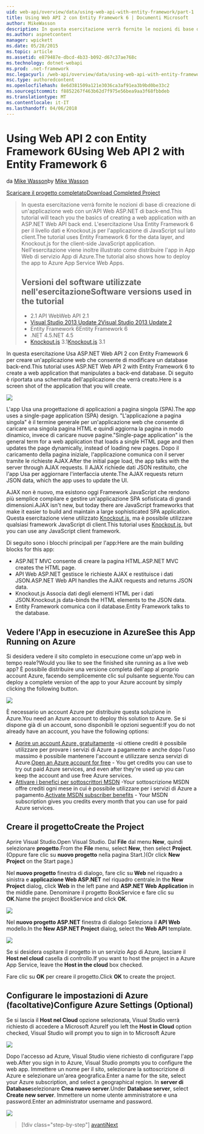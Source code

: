 ```yaml
---
uid: web-api/overview/data/using-web-api-with-entity-framework/part-1
title: Using Web API 2 con Entity Framework 6 | Documenti Microsoft
author: MikeWasson
description: In questa esercitazione verrà fornite le nozioni di base di creazione di un'applicazione web con un'API Web ASP.NET di back-end. L'esercitazione Usa Entity Framework 6 per il layout dei dati...
ms.author: aspnetcontent
manager: wpickett
ms.date: 05/28/2015
ms.topic: article
ms.assetid: e879487e-dbcd-4b33-b092-d67c37ae768c
ms.technology: dotnet-webapi
ms.prod: .net-framework
msc.legacyurl: /web-api/overview/data/using-web-api-with-entity-framework/part-1
msc.type: authoredcontent
ms.openlocfilehash: 8e6d381509a121e3036ca3af91ea3b9bd0be33c2
ms.sourcegitcommit: f8852267f463b62d7f975e56bea9aa3f68fbbdeb
ms.translationtype: MT
ms.contentlocale: it-IT
ms.lasthandoff: 04/06/2018
---
```

<a name="using-web-api-2-with-entity-framework-6"></a><span data-ttu-id="6a561-104">Using Web API 2 con Entity Framework 6</span><span class="sxs-lookup"><span data-stu-id="6a561-104">Using Web API 2 with Entity Framework 6</span></span>
====================
<span data-ttu-id="6a561-105">da [Mike Wasson](https://github.com/MikeWasson)</span><span class="sxs-lookup"><span data-stu-id="6a561-105">by [Mike Wasson](https://github.com/MikeWasson)</span></span>

[<span data-ttu-id="6a561-106">Scaricare il progetto completato</span><span class="sxs-lookup"><span data-stu-id="6a561-106">Download Completed Project</span></span>](https://github.com/MikeWasson/BookService)

> <span data-ttu-id="6a561-107">In questa esercitazione verrà fornite le nozioni di base di creazione di un'applicazione web con un'API Web ASP.NET di back-end.</span><span class="sxs-lookup"><span data-stu-id="6a561-107">This tutorial will teach you the basics of creating a web application with an ASP.NET Web API back end.</span></span> <span data-ttu-id="6a561-108">L'esercitazione Usa Entity Framework 6 per il livello dati e Knockout.js per l'applicazione di JavaScript sul lato client.</span><span class="sxs-lookup"><span data-stu-id="6a561-108">The tutorial uses Entity Framework 6 for the data layer, and Knockout.js for the client-side JavaScript application.</span></span> <span data-ttu-id="6a561-109">Nell'esercitazione viene inoltre illustrato come distribuire l'app in App Web di servizio App di Azure.</span><span class="sxs-lookup"><span data-stu-id="6a561-109">The tutorial also shows how to deploy the app to Azure App Service Web Apps.</span></span>
> 
> ## <a name="software-versions-used-in-the-tutorial"></a><span data-ttu-id="6a561-110">Versioni del software utilizzate nell'esercitazione</span><span class="sxs-lookup"><span data-stu-id="6a561-110">Software versions used in the tutorial</span></span>
> 
> 
> - <span data-ttu-id="6a561-111">2.1 API Web</span><span class="sxs-lookup"><span data-stu-id="6a561-111">Web API 2.1</span></span>
> - [<span data-ttu-id="6a561-112">Visual Studio 2013 Update 2</span><span class="sxs-lookup"><span data-stu-id="6a561-112">Visual Studio 2013 Update 2</span></span>](https://www.visualstudio.com/downloads/download-visual-studio-vs)
> - <span data-ttu-id="6a561-113">Entity Framework 6</span><span class="sxs-lookup"><span data-stu-id="6a561-113">Entity Framework 6</span></span>
> - <span data-ttu-id="6a561-114">.NET 4.5</span><span class="sxs-lookup"><span data-stu-id="6a561-114">.NET 4.5</span></span>
> - <span data-ttu-id="6a561-115">[Knockout.js](http://knockoutjs.com/) 3.1</span><span class="sxs-lookup"><span data-stu-id="6a561-115">[Knockout.js](http://knockoutjs.com/) 3.1</span></span>


<span data-ttu-id="6a561-116">In questa esercitazione Usa ASP.NET Web API 2 con Entity Framework 6 per creare un'applicazione web che consente di modificare un database back-end.</span><span class="sxs-lookup"><span data-stu-id="6a561-116">This tutorial uses ASP.NET Web API 2 with Entity Framework 6 to create a web application that manipulates a back-end database.</span></span> <span data-ttu-id="6a561-117">Di seguito è riportata una schermata dell'applicazione che verrà creato.</span><span class="sxs-lookup"><span data-stu-id="6a561-117">Here is a screen shot of the application that you will create.</span></span>

[![](part-1/_static/image2.png)](part-1/_static/image1.png)

<span data-ttu-id="6a561-118">L'app Usa una progettazione di applicazioni a pagina singola (SPA).</span><span class="sxs-lookup"><span data-stu-id="6a561-118">The app uses a single-page application (SPA) design.</span></span> <span data-ttu-id="6a561-119">"L'applicazione a pagina singola" è il termine generale per un'applicazione web che consente di caricare una singola pagina HTML e quindi aggiorna la pagina in modo dinamico, invece di caricare nuove pagine.</span><span class="sxs-lookup"><span data-stu-id="6a561-119">"Single-page application" is the general term for a web application that loads a single HTML page and then updates the page dynamically, instead of loading new pages.</span></span> <span data-ttu-id="6a561-120">Dopo il caricamento della pagina iniziale, l'applicazione comunica con il server tramite le richieste AJAX.</span><span class="sxs-lookup"><span data-stu-id="6a561-120">After the initial page load, the app talks with the server through AJAX requests.</span></span> <span data-ttu-id="6a561-121">Il AJAX richiede dati JSON restituito, che l'app Usa per aggiornare l'interfaccia utente.</span><span class="sxs-lookup"><span data-stu-id="6a561-121">The AJAX requests return JSON data, which the app uses to update the UI.</span></span>

<span data-ttu-id="6a561-122">AJAX non è nuovo, ma esistono oggi Framework JavaScript che rendono più semplice compilare e gestire un'applicazione SPA sofisticata di grandi dimensioni.</span><span class="sxs-lookup"><span data-stu-id="6a561-122">AJAX isn't new, but today there are JavaScript frameworks that make it easier to build and maintain a large sophisticated SPA application.</span></span> <span data-ttu-id="6a561-123">Questa esercitazione viene utilizzato [Knockout.js](http://knockoutjs.com/), ma è possibile utilizzare qualsiasi framework JavaScript di client.</span><span class="sxs-lookup"><span data-stu-id="6a561-123">This tutorial uses [Knockout.js](http://knockoutjs.com/), but you can use any JavaScript client framework.</span></span>

<span data-ttu-id="6a561-124">Di seguito sono i blocchi principali per l'app:</span><span class="sxs-lookup"><span data-stu-id="6a561-124">Here are the main building blocks for this app:</span></span>

- <span data-ttu-id="6a561-125">ASP.NET MVC consente di creare la pagina HTML.</span><span class="sxs-lookup"><span data-stu-id="6a561-125">ASP.NET MVC creates the HTML page.</span></span>
- <span data-ttu-id="6a561-126">API Web ASP.NET gestisce le richieste AJAX e restituisce i dati JSON.</span><span class="sxs-lookup"><span data-stu-id="6a561-126">ASP.NET Web API handles the AJAX requests and returns JSON data.</span></span>
- <span data-ttu-id="6a561-127">Knockout.js Associa dati degli elementi HTML per i dati JSON.</span><span class="sxs-lookup"><span data-stu-id="6a561-127">Knockout.js data-binds the HTML elements to the JSON data.</span></span>
- <span data-ttu-id="6a561-128">Entity Framework comunica con il database.</span><span class="sxs-lookup"><span data-stu-id="6a561-128">Entity Framework talks to the database.</span></span>

## <a name="see-this-app-running-on-azure"></a><span data-ttu-id="6a561-129">Vedere l'App in esecuzione in Azure</span><span class="sxs-lookup"><span data-stu-id="6a561-129">See this App Running on Azure</span></span>

<span data-ttu-id="6a561-130">Si desidera vedere il sito completo in esecuzione come un'app web in tempo reale?</span><span class="sxs-lookup"><span data-stu-id="6a561-130">Would you like to see the finished site running as a live web app?</span></span> <span data-ttu-id="6a561-131">È possibile distribuire una versione completa dell'app al proprio account Azure, facendo semplicemente clic sul pulsante seguente.</span><span class="sxs-lookup"><span data-stu-id="6a561-131">You can deploy a complete version of the app to your Azure account by simply clicking the following button.</span></span>

[![](http://azuredeploy.net/deploybutton.png)](https://azuredeploy.net/?WT.mc_id=deploy_azure_aspnet&repository=https://github.com/tfitzmac/BookService)

<span data-ttu-id="6a561-132">È necessario un account Azure per distribuire questa soluzione in Azure.</span><span class="sxs-lookup"><span data-stu-id="6a561-132">You need an Azure account to deploy this solution to Azure.</span></span> <span data-ttu-id="6a561-133">Se si dispone già di un account, sono disponibili le opzioni seguenti:</span><span class="sxs-lookup"><span data-stu-id="6a561-133">If you do not already have an account, you have the following options:</span></span>

- <span data-ttu-id="6a561-134">[Aprire un account Azure, gratuitamente](https://azure.microsoft.com/pricing/free-trial/?WT.mc_id=A443DD604) -si ottiene crediti è possibile utilizzare per provare i servizi di Azure a pagamento e anche dopo l'uso massimo è possibile mantenere l'account e utilizzare senza servizi di Azure.</span><span class="sxs-lookup"><span data-stu-id="6a561-134">[Open an Azure account for free](https://azure.microsoft.com/pricing/free-trial/?WT.mc_id=A443DD604) - You get credits you can use to try out paid Azure services, and even after they're used up you can keep the account and use free Azure services.</span></span>
- <span data-ttu-id="6a561-135">[Attivare i benefici per sottoscrittori MSDN](https://azure.microsoft.com/pricing/member-offers/msdn-benefits-details/?WT.mc_id=A443DD604) -Your sottoscrizione MSDN offre crediti ogni mese in cui è possibile utilizzare per i servizi di Azure a pagamento.</span><span class="sxs-lookup"><span data-stu-id="6a561-135">[Activate MSDN subscriber benefits](https://azure.microsoft.com/pricing/member-offers/msdn-benefits-details/?WT.mc_id=A443DD604) - Your MSDN subscription gives you credits every month that you can use for paid Azure services.</span></span>

## <a name="create-the-project"></a><span data-ttu-id="6a561-136">Creare il progetto</span><span class="sxs-lookup"><span data-stu-id="6a561-136">Create the Project</span></span>

<span data-ttu-id="6a561-137">Aprire Visual Studio.</span><span class="sxs-lookup"><span data-stu-id="6a561-137">Open Visual Studio.</span></span> <span data-ttu-id="6a561-138">Dal **File** dal menu **New**, quindi selezionare **progetto**.</span><span class="sxs-lookup"><span data-stu-id="6a561-138">From the **File** menu, select **New**, then select **Project**.</span></span> <span data-ttu-id="6a561-139">(Oppure fare clic su **nuovo progetto** nella pagina Start.)</span><span class="sxs-lookup"><span data-stu-id="6a561-139">(Or click **New Project** on the Start page.)</span></span>

<span data-ttu-id="6a561-140">Nel **nuovo progetto** finestra di dialogo, fare clic su **Web** nel riquadro a sinistra e **applicazione Web ASP.NET** nel riquadro centrale.</span><span class="sxs-lookup"><span data-stu-id="6a561-140">In the **New Project** dialog, click **Web** in the left pane and **ASP.NET Web Application** in the middle pane.</span></span> <span data-ttu-id="6a561-141">Denominare il progetto BookService e fare clic su **OK**.</span><span class="sxs-lookup"><span data-stu-id="6a561-141">Name the project BookService and click **OK**.</span></span>

[![](part-1/_static/image4.png)](part-1/_static/image3.png)

<span data-ttu-id="6a561-142">Nel **nuovo progetto ASP.NET** finestra di dialogo Seleziona il **API Web** modello.</span><span class="sxs-lookup"><span data-stu-id="6a561-142">In the **New ASP.NET Project** dialog, select the **Web API** template.</span></span>

[![](part-1/_static/image6.png)](part-1/_static/image5.png)

<span data-ttu-id="6a561-143">Se si desidera ospitare il progetto in un servizio App di Azure, lasciare il **Host nel cloud** casella di controllo.</span><span class="sxs-lookup"><span data-stu-id="6a561-143">If you want to host the project in a Azure App Service, leave the **Host in the cloud** box checked.</span></span>

<span data-ttu-id="6a561-144">Fare clic su **OK** per creare il progetto.</span><span class="sxs-lookup"><span data-stu-id="6a561-144">Click **OK** to create the project.</span></span>

## <a name="configure-azure-settings-optional"></a><span data-ttu-id="6a561-145">Configurare le impostazioni di Azure (facoltative)</span><span class="sxs-lookup"><span data-stu-id="6a561-145">Configure Azure Settings (Optional)</span></span>

<span data-ttu-id="6a561-146">Se si lascia il **Host nel Cloud** opzione selezionata, Visual Studio verrà richiesto di accedere a Microsoft Azure</span><span class="sxs-lookup"><span data-stu-id="6a561-146">If you left the **Host in Cloud** option checked, Visual Studio will prompt you to sign in to Microsoft Azure</span></span>

[![](part-1/_static/image8.png)](part-1/_static/image7.png)

<span data-ttu-id="6a561-147">Dopo l'accesso ad Azure, Visual Studio viene richiesto di configurare l'app web.</span><span class="sxs-lookup"><span data-stu-id="6a561-147">After you sign in to Azure, Visual Studio prompts you to configure the web app.</span></span> <span data-ttu-id="6a561-148">Immettere un nome per il sito, selezionare la sottoscrizione di Azure e selezionare un'area geografica.</span><span class="sxs-lookup"><span data-stu-id="6a561-148">Enter a name for the site, select your Azure subscription, and select a geographical region.</span></span> <span data-ttu-id="6a561-149">In **server di Database**selezionare **Crea nuovo server**.</span><span class="sxs-lookup"><span data-stu-id="6a561-149">Under **Database server**, select **Create new server**.</span></span> <span data-ttu-id="6a561-150">Immettere un nome utente amministratore e una password.</span><span class="sxs-lookup"><span data-stu-id="6a561-150">Enter an administrator username and password.</span></span>

[![](part-1/_static/image10.png)](part-1/_static/image9.png)

> [!div class="step-by-step"]
> [<span data-ttu-id="6a561-151">avanti</span><span class="sxs-lookup"><span data-stu-id="6a561-151">Next</span></span>](part-2.md)
